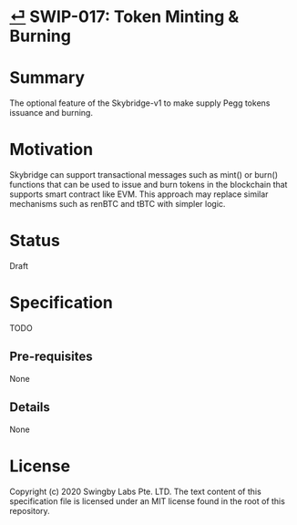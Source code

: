 # [⏎](./readme.md) SWIP-017: Token Minting & Burning

# Summary

The optional feature of the Skybridge-v1 to make supply Pegg tokens issuance and burning.

# Motivation

Skybridge can support transactional messages such as mint() or burn() functions that can be used to issue and burn tokens in the blockchain that supports smart contract like EVM. This approach may replace similar mechanisms such as renBTC and tBTC with simpler logic.

# Status

Draft

# Specification

TODO

## Pre-requisites

None

## Details

None

# License

Copyright (c) 2020 Swingby Labs Pte. LTD. The text content of this specification file is licensed under an MIT license found in the root of this repository.
